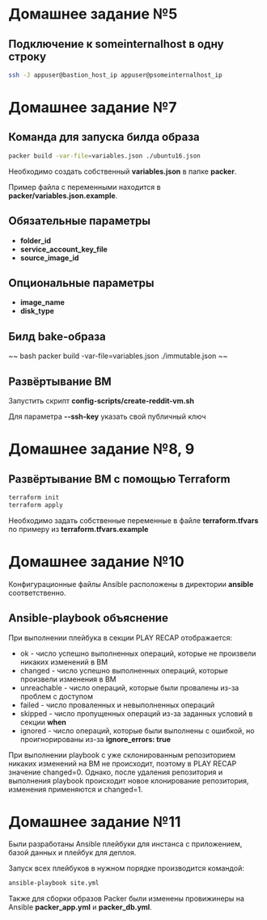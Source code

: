 # Домашнее задание №5
## Подключение к someinternalhost в одну строку
~~~ bash
ssh -J appuser@bastion_host_ip appuser@psomeinternalhost_ip
~~~

# Домашнее задание №7
## Команда для запуска билда образа
~~~ bash
packer build -var-file=variables.json ./ubuntu16.json
~~~

Необходимо создать собственный **variables.json** в папке **packer**.

Пример файла с переменными находится в **packer/variables.json.example**.

## Обязательные параметры
* **folder_id**
* **service_account_key_file**
* **source_image_id**

## Опциональные параметры
* **image_name**
* **disk_type**

## Билд bake-образа
~~ bash
packer build -var-file=variables.json ./immutable.json
~~

## Развёртывание ВМ
Запустить скрипт **config-scripts/create-reddit-vm.sh**

Для параметра **--ssh-key** указать свой публичный ключ

# Домашнее задание №8, 9
## Развёртывание ВМ с помощью Terraform
~~~ bash
terraform init
terraform apply
~~~

Необходимо задать собственные переменные в файле **terraform.tfvars** по примеру из **terraform.tfvars.example**


# Домашнее задание №10

Конфигурационные файлы Ansible расположены в директории **ansible** соответственно.

## Ansible-playbook объяснение
При выполнении плейбука в секции PLAY RECAP отображается:
* ok - число успешно выполненных операций, которые не произвели никаких изменений в ВМ
* changed - число успешно выполненных операций, которые произвели изменения в ВМ
* unreachable - число операций, которые были провалены из-за проблем с доступом
* failed - число проваленных и невыполненных операций
* skipped - число пропущенных операций из-за заданных условий в секции **when**
* ignored - число операций, которые были выполнены с ошибкой, но проигнорированы из-за **ignore_errors: true**

При выполнении playbook с уже склонированным репозиторием никаких изменений на ВМ не происходит, поэтому в PLAY RECAP значение changed=0. Однако, после удаления репозитория и выполнения playbook происходит новое клонирование репозитория, изменения применяются и changed=1.

# Домашнее задание №11

Были разработаны Ansible плейбуки для инстанса с приложением, базой данных и плейбук для деплоя.

Запуск всех плейбуков в нужном порядке производится командой:
~~~ bash
ansible-playbook site.yml
~~~

Также для сборки образов Packer были изменены провижинеры на Ansible **packer_app.yml** и **packer_db.yml**.
